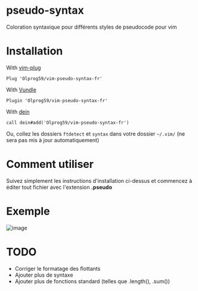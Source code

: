 # pseudo-syntax
Coloration syntaxique pour différents styles de pseudocode pour vim

# Installation
With [vim-plug](https://github.com/junegunn/vim-plug)

```
Plug 'Olprog59/vim-pseudo-syntax-fr'
```

With [Vundle](https://github.com/VundleVim/Vundle.vim)

```
Plugin 'Olprog59/vim-pseudo-syntax-fr'
```

With [dein](https://github.com/Shougo/dein.vim)

```
call dein#add('Olprog59/vim-pseudo-syntax-fr')
```

Ou, collez les dossiers ```ftdetect``` et ```syntax``` dans votre dossier ```~/.vim/``` (ne sera pas mis à jour automatiquement)

# Comment utiliser

Suivez simplement les instructions d'installation ci-dessus et commencez à éditer tout fichier avec l'extension **.pseudo**

# Exemple
![image](https://github.com/joelbeedle/pseudo-syntax/blob/main/files/screenshot.jpeg)

# TODO
- Corriger le formatage des flottants
- Ajouter plus de syntaxe
- Ajouter plus de fonctions standard (telles que .length(), .sum())